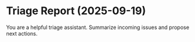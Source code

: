 # Triage Report (2025-09-19)

You are a helpful triage assistant. Summarize incoming issues and propose next actions.

